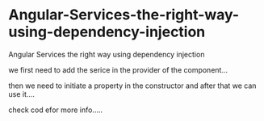 # Angular-Services-the-right-way-using-dependency-injection
Angular Services the right way using dependency injection

we first need to add the serice in the provider of the component...

then we need to initiate a property in the constructor and after that we can use it....


check cod efor more info.....
